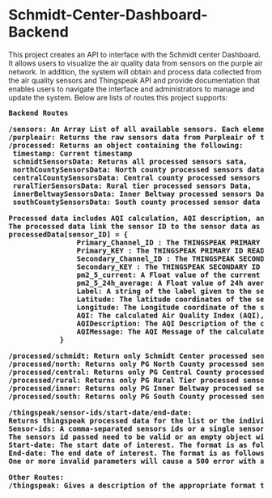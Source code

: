 # Schmidt-Center-Dashboard-Backend

This project creates an API to interface with the Schmidt center Dashboard. It allows users to visualize the air quality data from sensors on the purple air network. In addition, the system will obtain and process data collected from the air quality sensors and Thingspeak API and provide documentation that enables users to navigate the interface and administrators to manage and update the system. Below are lists of routes this project supports:

<pre>
<b>Backend Routes

/sensors: An Array List of all available sensors. Each element in the array is an INTEGER representing a sensor ID.
/purpleair: Returns the raw sensors data from Purpleair of the available sensors.
/processed: Returns an object containing the following:
 timestamp: Current timestamp
 schmidtSensorsData: Returns all processed sensors sata,
 northCountySensorsData: North county processed sensors data,
 centralCountySensorsData: Central county processed sensors data,
 ruralTierSensorsData: Rural tier processed sensors Data,
 innerBeltwaySensorsData: Inner Beltway processed sensors Data,
 southCountySensorsData: South county processed sensor data

Processed data includes AQI calculation, AQI description, and AQI message.
The processed data link the sensor ID to the sensor data as follow:
processedData[sensor_ID] = {
                Primary_Channel_ID : The THINGSPEAK PRIMARY Channel ID,
                Primary_KEY : The THINGSPEAK PRIMARY ID READ,
                Secondary_Channel_ID : The THINGSPEAK SECONDARY Channel,
                Secondary_KEY : The THINGSPEAK SECONDARY ID READ KEY,
                pm2_5_current: A Float value of the current pm2.5 ATM reading,
                pm2_5_24h_average: A Float value of 24h average pm2.5 reading,
                Label: A string of the label given to the sensor,
                Latitude: The latitude coordinates of the sensor,
                Longitude: The Longitude coordinate of the sensor,
                AQI: The calculated Air Quality Index (AQI),
                AQIDescription: The AQI Description of the calculated AQI,
                AQIMessage: The AQI Message of the calculated AQI
            }

/processed/schmidt: Return only Schmidt Center processed sensors data.
/processed/north: Returns only PG North County processed sensors data.
/processed/central: Returns only PG Central County processed sensors data.
/processed/rural: Returns only PG Rural Tier processed sensors data.
/processed/inner: Returns only PG Inner Beltway processed sensors data.
/processed/south: Returns only PG South County processed sensors data.

/thingspeak/sensor-ids/start-date/end-date: 
Returns thingspeak processed data for the list or the individual sensor id for the specified start and end date.
Sensor-ids: A comma-separated sensors ids or a single sensor id. (ex: 131815, or 131815,102898,114799 ). 
The sensors id passed need to be valid or an empty object will be returned.
Start-date: The start date of interest. The format is as follows: 2021-12-01
End-date: The end date of interest. The format is as follows: 2021-12-02
<strong>One or more invalid parameters will cause a 500 error with an error message.</strong>

Other Routes:
/thingspeak: Gives a description of the appropriate format to follow for thingspeak processed data query.
</pre>


 
